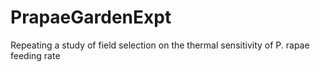 # PrapaeGardenExpt
Repeating a study of field selection on the thermal sensitivity of P. rapae feeding rate
